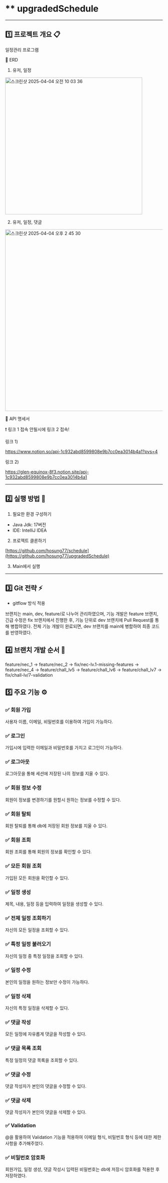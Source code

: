 # ** upgradedSchedule 

***

## 1️⃣ 프로젝트 개요 📋

일정관리 프로그램

🌈 ERD

1) 유저, 일정 

<img width="438" alt="스크린샷 2025-04-04 오전 10 03 36" src="https://github.com/user-attachments/assets/8e0e1ee7-aa09-4100-a59d-f5c852d59982" />

2) 유저, 일정, 댓글

<img width="581" alt="스크린샷 2025-04-04 오후 2 45 30" src="https://github.com/user-attachments/assets/322ef261-11c6-4d95-a228-c1a553ba1577" />


🌈 API 명세서

❗️ 링크 1 접속 안될시에 링크 2 접속!

링크 1) 

https://www.notion.so/api-1c932abd8599808e9b7cc0ea3014b4a1?pvs=4

링크 2)

https://glen-equinox-8f3.notion.site/api-1c932abd8599808e9b7cc0ea3014b4a1


***

## 2️⃣ 실행 방법 🔨 

1. 필요한 환경 구성하기

- Java Jdk: 17버전
- IDE: IntelliJ IDEA

2. 프로젝트 클론하기

[https://github.com/hosung77/schedule](https://github.com/hosung77/upgradedSchedule)

3. Main에서 실행

***
## 3️⃣ Git 전략 ⚡️ 

- gitflow 방식 적용

브랜치는 main, dev, feature/로 나누어 관리하였으며, 기능 개발은 feature 브랜치, 긴급 수정은 fix 브랜치에서 진행한 후,
기능 단위로 dev 브랜치에 Pull Request를 통해 병합하였다. 전체 기능 개발이 완료되면, dev 브랜치를 main에 병합하여 최종 코드를 반영하였다.

## 4️⃣ 브랜치 개발 순서 🔨

feature/nec_1 -> feature/nec_2 -> fix/nec-lv.1-missing-features -> feature/nec_4 -> feature/chall_lv5 ->  feature/chall_lv6 ->  feature/chall_lv7 -> fix/chall-lv/7-validation

## 5️⃣ 주요 기능 ⚙️

### ✅ **회원 가입**

사용자 이름, 이메일, 비밀번호를 이용하여 가입이 가능하다.

### ✅ **로그인**

가입시에 입력한 이메일과 비밀번호를 가지고 로그인이 가능하다.

### ✅ **로그아웃**

로그아웃을 통해 세션에 저장된 나의 정보를 지울 수 있다.

### ✅ **회원 정보 수정**

회원이 정보를 변경하기를 원할시 원하는 정보를 수정할 수 있다.

### ✅ **회원 탈퇴**

회원 탈퇴를 통해 db에 저장된 회원 정보를 지울 수 있다.

### ✅ **회원 조회**

회원 조회를 통해 회원의 정보를 확인할 수 있다.

### ✅ **모든 회원 조회**

가입된 모든 회원을 확인할 수 있다.

### ✅ **일정 생성**

제목, 내용, 일정 등을 입력하여 일정을 생성할 수 있다.

### ✅ **전체 일정 조회하기**

자신의 모든 일정을 조회할 수 있다.

### ✅ **특정 일정 불러오기**

자신의 일정 중 특정 일정을 조회할 수 있다.

### ✅ **일정 수정**

본인의 일정을 원하는 정보만 수정이 가능하다.

### ✅ **일정 삭제**

자신의 특정 일정을 삭제할 수 있다.

### ✅ **댓글 작성**

모든 일정에 자유롭게 댓글을 작성할 수 있다.

### ✅ **댓글 목록 조회**

특정 일정의 댓글 목록을 조회할 수 있다.

### ✅ **댓글 수정**

댓글 작성자가 본인의 댓글을 수정할 수 있다.

### ✅ **댓글 삭제**

댓글 작성자가 본인의 댓글을 삭제할 수 있다.

### ✅ **Validation**

@을 활용하여 Validation 기능을 적용하여 이메일 형식, 비밀번호 형식 등에 대한 제한사항을 추가해주었다.

### ✅ **비밀번호 암호화**

회원가입, 일정 생성, 댓글 작성시 입력된 비밀번호는 db에 저장시 암호화를 적용한 후 저장하였다.
